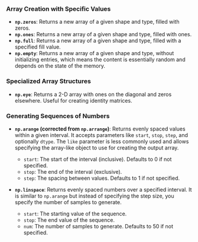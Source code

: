 ### Array Creation with Specific Values

- **`np.zeros`**: Returns a new array of a given shape and type, filled with zeros.
- **`np.ones`**: Returns a new array of a given shape and type, filled with ones.
- **`np.full`**: Returns a new array of a given shape and type, filled with a specified fill value.
- **`np.empty`**: Returns a new array of a given shape and type, without initializing entries, which means the content is essentially random and depends on the state of the memory.

### Specialized Array Structures

- **`np.eye`**: Returns a 2-D array with ones on the diagonal and zeros elsewhere. Useful for creating identity matrices.

### Generating Sequences of Numbers

- **`np.arange` (corrected from `np.arrange`)**: Returns evenly spaced values within a given interval. It accepts parameters like `start`, `stop`, `step`, and optionally `dtype`. The `like` parameter is less commonly used and allows specifying the array-like object to use for creating the output array.
    
    - `start`: The start of the interval (inclusive). Defaults to 0 if not specified.
    - `stop`: The end of the interval (exclusive).
    - `step`: The spacing between values. Defaults to 1 if not specified.
- **`np.linspace`**: Returns evenly spaced numbers over a specified interval. It is similar to `np.arange` but instead of specifying the step size, you specify the number of samples to generate.
    
    - `start`: The starting value of the sequence.
    - `stop`: The end value of the sequence.
    - `num`: The number of samples to generate. Defaults to 50 if not specified.